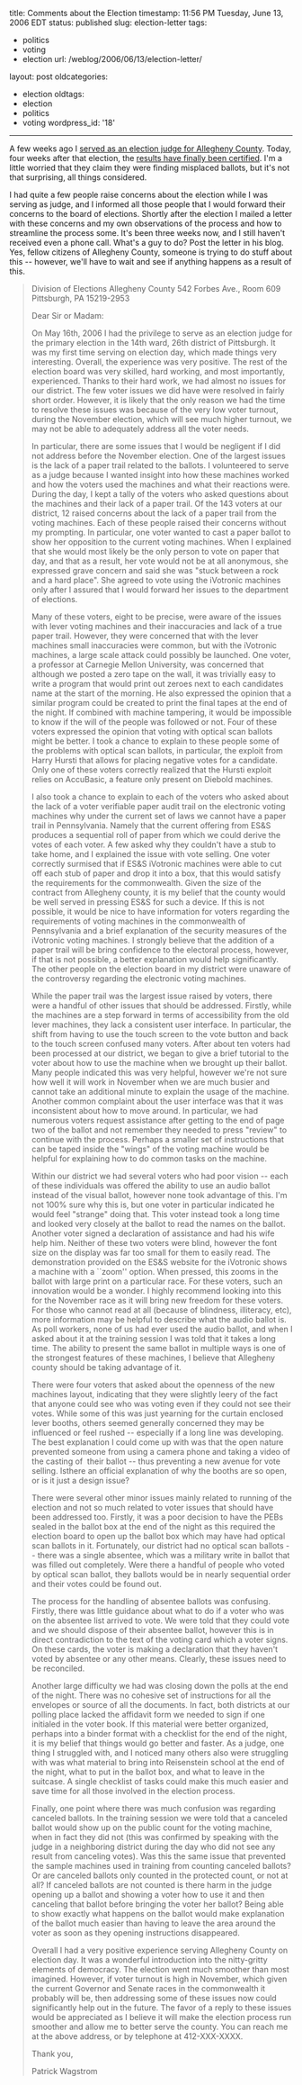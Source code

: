 title: Comments about the Election
timestamp: 11:56 PM Tuesday, June 13, 2006 EDT
status: published
slug: election-letter
tags:
- politics
- voting
- election
url: /weblog/2006/06/13/election-letter/

layout: post
oldcategories:
- election
oldtags:
- election
- politics
- voting
wordpress_id: '18'

---

A few weeks ago I [served as an election judge for Allegheny County](/weblog/politics/election/election-judge.xml).  Today, four weeks after that election, the [results have finally been certified](http://www.post-gazette.com/pg/06164/697771-103.stm).  I'm a little worried that they claim they were finding misplaced ballots, but it's not that surprising, all things considered.

I had quite a few people raise concerns about the election while I was serving as judge, and I informed all those people that I would forward their concerns to the board of elections.  Shortly after the election I mailed a letter with these concerns and my own observations of the process and how to streamline the process some.  It's been three weeks now, and I still haven't received even a phone call.  What's a guy to do?  Post the letter in his blog.  Yes, fellow citizens of Allegheny County, someone is trying to do stuff about this -- however, we'll have to wait and see if anything happens as a result of this.


> Division of Elections
> Allegheny County
> 542 Forbes Ave., Room 609
> Pittsburgh, PA 15219-2953
> 
> Dear Sir or Madam:
> 
> On May 16th, 2006 I had the privilege to serve as an election judge for the primary election in the 14th ward, 26th district of Pittsburgh.  It was my first time serving on election day, which made things very interesting.  Overall, the experience was very positive. The rest of the election board was very skilled, hard working, and most importantly, experienced.  Thanks to their hard work, we had almost no issues for our district.  The few voter issues we did have were resolved in fairly short order.  However, it is likely that the only reason we had the time to resolve these issues was because of the very low voter turnout, during the November election, which will see much higher turnout, we may not be able to adequately address all the voter needs.
> 
> In particular, there are some issues that I would be negligent if I did not address before the November election.  One of the largest issues is the lack of a paper trail related to the ballots.  I volunteered to serve as a judge because I wanted insight into how these machines worked and how the voters used the machines and what their reactions were.  During the day, I kept a tally of the voters who asked questions about the machines and their lack of a paper trail.  Of the 143 voters at our district, 12 raised concerns about the lack of a paper trail from the voting machines.  Each of these people raised their concerns without my prompting.  In particular, one voter wanted to cast a paper ballot to show her opposition to the current voting machines.  When I explained that she would most likely be the only person to vote on paper that day, and that as a result, her vote would not be at all anonymous, she expressed grave concern and said she was "stuck between a rock and a hard place".  She agreed to vote using the iVotronic machines only after I assured that I would forward her issues to the department of elections.
> 
> Many of these voters, eight to be precise, were aware of the issues with lever voting machines and their inaccuracies and lack of a true paper trail.  However, they were concerned that with the lever machines small inaccuracies were common, but with the iVotronic machines, a large scale attack could possibly be launched.  One voter, a professor at Carnegie Mellon University, was concerned that although we posted a zero tape on the wall, it was trivially easy to write a program that would print out zeroes next to each candidates name at the start of the morning.  He also expressed the opinion that a similar program could be created to print the final tapes at the end of the night.  If combined with machine tampering, it would be impossible to know if the will of the people was followed or not. Four of these voters expressed the opinion that voting with optical scan ballots might be better.  I took a chance to explain to these people some of the problems with optical scan ballots, in particular, the exploit from Harry Hursti that allows for placing negative votes for a candidate.  Only one of these voters correctly realized that the Hursti exploit relies on AccuBasic, a feature only present on Diebold machines.
> 
> I also took a chance to explain to each of the voters who asked about the lack of a voter verifiable paper audit trail on the electronic voting machines why under the current set of laws we cannot have a paper trail in Pennsylvania.  Namely that the current offering from ES&S produces a sequential roll of paper from which we could derive the votes of each voter.  A few asked why they couldn't have a stub to take home, and I explained the issue with vote selling.  One voter correctly surmised that if ES&S iVotronic machines were able to cut off each stub of paper and drop it into a box, that this would satisfy the requirements for the commonwealth.  Given the size of the contract from Allegheny county, it is my belief that the county would be well served in pressing ES&S for such a device.  If this is not possible, it would be nice to have information for voters regarding the requirements of voting machines in the commonwealth of Pennsylvania and a brief explanation of the security measures of the iVotronic voting machines.  I strongly believe that the addition of a paper trail will be bring confidence to the electoral process, however, if that is not possible, a better explanation would help significantly. The other people on the election board in my district were unaware of the controversy regarding the electronic voting machines.
> 
> While the paper trail was the largest issue raised by voters, there were a handful of other issues that should be addressed.  Firstly, while the machines are a step forward in terms of accessibility from the old lever machines, they lack a consistent user interface.  In particular, the shift from having to use the touch screen to the vote button and back to the touch screen confused many voters.  After about ten voters had been processed at our district, we began to give a brief tutorial to the voter about how to use the machine when we brought up their ballot.  Many people indicated this was very helpful, however we're not sure how well it will work in November when we are much busier and cannot take an additional minute to explain the usage of the machine.  Another common complaint about the user interface was that it was inconsistent about how to move around.  In particular, we had numerous voters request assistance after getting to the end of page two of the ballot and not remember they needed to press "review" to continue with the process.  Perhaps a smaller set of instructions that can be taped inside the "wings" of the voting machine would be helpful for explaining how to do common tasks on the machine.
> 
> Within our district we had several voters who had poor vision -- each of these individuals was offered the ability to use an audio ballot instead of the visual ballot, however none took advantage of this.  I'm not 100% sure why this is, but one voter in particular indicated he would feel "strange" doing that.  This voter instead took a long time and looked very closely at the ballot to read the names on the ballot.  Another voter signed a declaration of assistance and had his wife help him.  Neither of these two voters were blind, however the font size on the display was far too small for them to easily read. The demonstration provided on the ES&S website for the iVotronic shows a machine with a ``zoom'' option.  When pressed, this zooms in the ballot with large print on a particular race.  For these voters, such an innovation would be a wonder.  I highly recommend looking into this for the November race as it will bring new freedom for these voters.  For those who cannot read at all (because of blindness, illiteracy, etc), more information may be helpful to describe what the audio ballot is.  As poll workers, none of us had ever used the audio ballot, and when I asked about it at the training session I was told that it takes a long time.  The ability to present the same ballot in multiple ways is one of the strongest features of these machines, I believe that Allegheny county should be taking advantage of it.
> 
> There were four voters that asked about the openness of the new machines layout, indicating that they were slightly leery of the fact that anyone could see who was voting even if they could not see their votes.  While some of this was just yearning for the curtain enclosed lever booths, others seemed generally concerned they may be influenced or feel rushed -- especially if a long line was developing.  The best explanation I could come up with was that the open nature prevented someone from using a camera phone and taking a video of the casting of  their ballot -- thus preventing a new avenue for vote selling.  Isthere an official explanation of why the booths are so open, or is it just a design issue?
> 
> There were several other minor issues mainly related to running of the election and not so much related to voter issues that should have been addressed too. Firstly, it was a poor decision to have the PEBs sealed in the ballot box at the end of the night as this required the election board to open up the ballot box which may have had optical scan ballots in it.  Fortunately, our district had no optical scan ballots -- there was a single absentee, which was a military write in ballot that was filled out completely.  Were there a handful of people who voted by optical scan ballot, they ballots would be in nearly sequential order and their votes could be found out.
> 
> The process for the handling of absentee ballots was confusing. Firstly, there was little guidance about what to do if a voter who was on the absentee list arrived to vote.  We were told that they could vote and we should dispose of their absentee ballot, however this is in direct contradiction to the text of the voting card which a voter signs.  On these cards, the voter is making a declaration that they haven't voted by absentee or any other means.  Clearly, these issues need to be reconciled.
> 
> Another large difficulty we had was closing down the polls at the end of the night.  There was no cohesive set of instructions for all the envelopes or source of all the documents.  In fact, both districts at our polling place lacked the affidavit form we needed to sign if one initialed in the voter book.  If this material were better organized, perhaps into a binder format with a checklist for the end of the night, it is my belief that things would go better and faster.  As a judge, one thing I struggled with, and I noticed many others also were struggling with was what material to bring into Reisenstein school at the end of the night, what to put in the ballot box, and what to leave in the suitcase.  A single checklist of tasks could make this much easier and save time for all those involved in the election process.
> 
> Finally, one point where there was much confusion was regarding canceled ballots.  In the training session we were told that a canceled ballot would show up on the public count for the voting machine, when in fact they did not (this was confirmed by speaking with the judge in a neighboring district during the day who did not see any result from canceling votes).  Was this the same issue that prevented the sample machines used in training from counting canceled ballots?  Or are canceled ballots only counted in the protected count, or not at all?  If canceled ballots are not counted is there harm in the judge opening up a ballot and showing a voter how to use it and then canceling that ballot before bringing the voter her ballot?  Being able to show exactly what happens on the ballot would make explanation of the ballot much easier than having to leave the area around the voter as soon as they opening instructions disappeared.
> 
> Overall I had a very positive experience serving Allegheny County on election day.  It was a wonderful introduction into the nitty-gritty elements of democracy.  The election went much smoother than most imagined.  However, if voter turnout is high in November, which given the current Governor and Senate races in the commonwealth it probably will be, then addressing some of these issues now could significantly help out in the future.  The favor of a reply to these issues would be appreciated as I believe it will make the election process run smoother and allow me to better serve the county.  You can reach me at the above address, or by telephone at 412-XXX-XXXX.
> 
> Thank you,
> 
> Patrick Wagstrom

